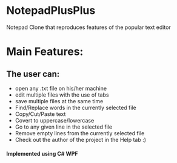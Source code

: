 # NotepadPlusPlus

Notepad Clone that reproduces features of the popular text editor

# Main Features:
## The user can: <br>
  * open any .txt file on his/her machine
  * edit multiple files with the use of tabs
  * save multiple files at the same time
  * Find/Replace words in the currently selected file
  * Copy/Cut/Paste text
  * Covert to uppercase/lowercase 
  * Go to any given line in the selected file
  * Remove empty lines from the currently selected file
  * Check out the author of the project in the Help tab :)

#### Implemented using C# WPF
  
